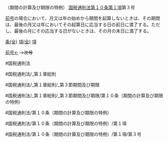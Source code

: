 （期間の計算及び期限の特例）
[国税通則法第１０条第１項](国税通則法＿＿＿＿＿第１０条第１項)第３号

[前号](国税通則法＿＿＿＿＿第１０条第１項第２号)の場合において、月又は年の始めから期間を起算しないときは、その期間は、最後の月又は年においてその起算日に応当する日の前日に満了する。ただし、最後の月にその応当する日がないときは、その月の末日に満了する。

[条(全)](国税通則法＿＿＿＿＿第１０条_.md)    [項(全)](国税通則法＿＿＿＿＿第１０条第１項_.md)    [項](国税通則法＿＿＿＿＿第１０条第１項.md)

[前号←](国税通則法＿＿＿＿＿第１０条第１項第２号.md)  ~~→次号~~

#国税通則法

#国税通則法/_第１章総則

#国税通則法/_第１章総則/_第３節期間及び期限

#国税通則法/_第１章総則/_第３節期間及び期限/第１０条（期間の計算及び期限の特例）

#国税通則法/第１０条（期間の計算及び期限の特例）

#国税通則法/第１０条（期間の計算及び期限の特例）/第１項

#国税通則法/第１０条（期間の計算及び期限の特例）/第１項/第３号

